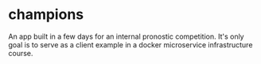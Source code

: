 # champions

An app built in a few days for an internal pronostic competition.
It's only goal is to serve as a client example in a docker microservice infrastructure course.

